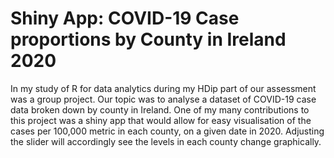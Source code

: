# Shiny App: COVID-19 Case proportions by County in Ireland 2020

In my study of R for data analytics during my HDip part of our assessment was a group project. Our topic was to analyse a dataset of COVID-19 case data broken down by county in Ireland. One of my many contributions to this project was a shiny app that would allow for easy visualisation of the cases per 100,000 metric in each county, on a given date in 2020. Adjusting the slider will accordingly see the levels in each county change graphically.
